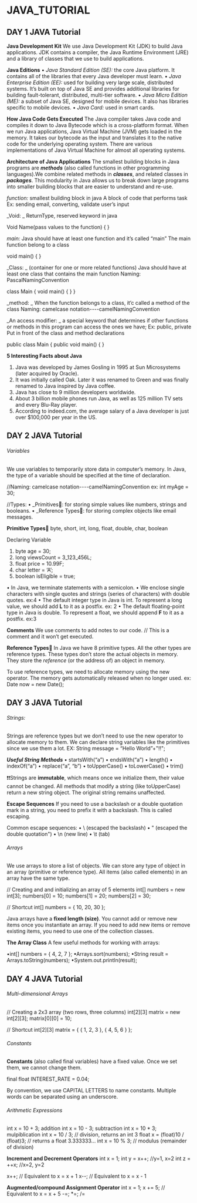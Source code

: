 # JAVA_TUTORIAL

## DAY 1 JAVA Tutorial 

**Java Development Kit**
We use Java Development Kit (JDK) to build Java applications. JDK contains a
compiler, the Java Runtime Environment (JRE) and a library of classes that we use
to build applications.

**Java Editions**
• _Java Standard Edition (SE):_ the core Java platform. It contains all of the
libraries that every Java developer must learn.
• _Java Enterprise Edition (EE):_ used for building very large scale,
distributed systems. It’s built on top of Java SE and provides additional
libraries for building fault-tolerant, distributed, multi-tier software.
• _Java Micro Edition (ME):_ a subset of Java SE, designed for mobile
devices. It also has libraries specific to mobile devices.
• _Java Card:_ used in smart cards.

**How Java Code Gets Executed**
The Java compiler takes Java code and compiles it down to Java Bytecode which is
a cross-platform format. When we run Java applications, Java Virtual Machine
(JVM) gets loaded in the memory. It takes our bytecode as the input and translates
it to the native code for the underlying operating system. There are various
implementations of Java Virtual Machine for almost all operating systems.

**Architecture of Java Applications**
The smallest building blocks in Java programs are **_methods_** (also called functions
in other programming languages).We combine related methods in **_classes_**, and
related classes in **_packages_**. This modularity in Java allows us to break down large
programs into smaller building blocks that are easier to understand and re-use.

_function:_
smallest building block in java
A block of code that performs task
Ex: sending email, converting, validate user’s input

_Void: _
ReturnType, reserved keyword in java

Void Name(pass values to the function) { 
}

_main:_ 
Java should have at least one function and it’s called “main”
The main function belong to a class 

void main() {
}

_Class: _
(container for one or more related functions)
Java should have at least one class that contains the main function
Naming: PascalNamingConvention

class Main {
	void main() {
	}
}

_method: _
When the function belongs to a class, it’c called a method of the class
Naming: camelcase notation----camelNamingConvention

_An access modifier: _
a special keyword that determines if other functions or methods in this program can access the ones we have;
Ex: public, private
Put in front of the class	and method declarations
 
public class Main {
	public void main() {
	}

**5 Interesting Facts about Java**
1. Java was developed by James Gosling in 1995 at Sun Microsystems (later
acquired by Oracle).
2. It was initially called Oak. Later it was renamed to Green and was finally
renamed to Java inspired by Java coffee.
3. Java has close to 9 million developers worldwide.
4. About 3 billion mobile phones run Java, as well as 125 million TV sets and
every Blu-Ray player.
5. According to indeed.com, the average salary of a Java developer is just over
$100,000 per year in the US.

## DAY 2 JAVA Tutorial 
###### Variables
We use variables to temporarily store data in computer’s memory. In Java, the type
of a variable should be specified at the time of declaration.

//Naming: 
camelcase notation----camelNamingConvention
ex: int myAge = 30;

//Types:
• _Primitives🔲: for storing simple values like numbers, strings and booleans.
• _Reference Types🔲: for storing complex objects like email messages.


**Primitive Types**🔺
byte, short, int, long, float, double, char, boolean

Declaring Variable
1. byte age = 30;
2. long viewsCount = 3_123_456L;
3. float price = 10.99F;
4. char letter = ‘A’;
5. boolean isEligible = true;

• In Java, we terminate statements with a semicolon.
• We enclose single characters with single quotes and strings (series of characters) with
double quotes. ex:4
• The default integer type in Java is int. To represent a long value, we should add **L**
to it as a postfix. ex: 2
• The default floating-point type in Java is double. To represent a float, we should
append **F** to it as a postfix. ex:3

**Comments**
We use comments to add notes to our code.
// This is a comment and it won’t get executed.

**Reference Types**🔺
In Java we have 8 primitive types. All the other types are reference types. These
types don’t store the actual objects in memory. They store the _reference_ (or the
address of) an object in memory.

To use reference types, we need to allocate memory using the new operator. The
memory gets automatically released when no longer used.
ex: Date now = new Date();

## DAY 3 JAVA Tutorial 
###### Strings:
Strings are reference types but we don’t need to use the new operator to allocate
memory to them. We can declare string variables like the primitives since we use
them a lot.
EX: String message = “Hello World”+"!!";

**_Useful String Methods_**
• startsWith(“a”)
• endsWith(“a”)
• length()
• indexOf(“a”)
• replace(“a”, “b”)
• toUpperCase()
• toLowerCase()
• trim()

❗❗Strings are **immutable**, which means once we initialize them, their value cannot be
changed. All methods that modify a string (like toUpperCase) return a new string
object. The original string remains unaffected.

**Escape Sequences**
If you need to use a backslash or a double quotation mark in a string, you need to
prefix it with a backslash. This is called escaping.

Common escape sequences:
• \\ (escaped the backslash\)
• \" (escaped the double quotation")
• \n (new line)
• \t (tab)

###### Arrays
We use arrays to store a list of objects. We can store any type of object in an array
(primitive or reference type). All items (also called elements) in an array have the
same type.

// Creating and and initializing an array of 5 elements
int[] numbers = new int[3];
numbers[0] = 10;
numbers[1] = 20;
numbers[2] = 30;

// Shortcut
int[] numbers = { 10, 20, 30 };

Java arrays have a **fixed length (size)**. You cannot add or remove new items once
you instantiate an array. If you need to add new items or remove existing items,
you need to use one of the collection classes.

**The Array Class**
A few useful methods for working with arrays:

•int[] numbers = { 4, 2, 7 };
•Arrays.sort(numbers);
•String result = Arrays.toString(numbers);
•System.out.println(result);

## DAY 4 JAVA Tutorial
###### Multi-dimensional Arrays
// Creating a 2x3 array (two rows, three columns)
int[2][3] matrix = new int[2][3];
matrix[0][0] = 10;

// Shortcut
int[2][3] matrix = {
{ 1, 2, 3 },
{ 4, 5, 6 }
};

###### Constants
**Constants** (also called final variables) have a fixed value. Once we set them, we
cannot change them.

final float INTEREST_RATE = 0.04;

By convention, we use CAPITAL LETTERS to name constants. Multiple words can
be separated using an underscore.

###### Arithmetic Expressions
int x = 10 + 3; addition
int x = 10 - 3; subtraction
int x = 10 * 3; mulpiblication
int x = 10 / 3; // division, returns an int 3
float x = (float)10 / (float)3; // returns a float 3.333333...
int x = 10 % 3; // modulus (remainder of division)

**Increment and Decrement Operators**
int x = 1;
int y = x++; //y=1, x=2
int z = ++x; //x=2, y=2

x++; // Equivalent to x = x + 1
x--; // Equivalent to x = x - 1

**Augmented/compound Assignment Operator**
int x = 1;
x += 5; // Equivalent to x = x + 5
-=; *=; /=
